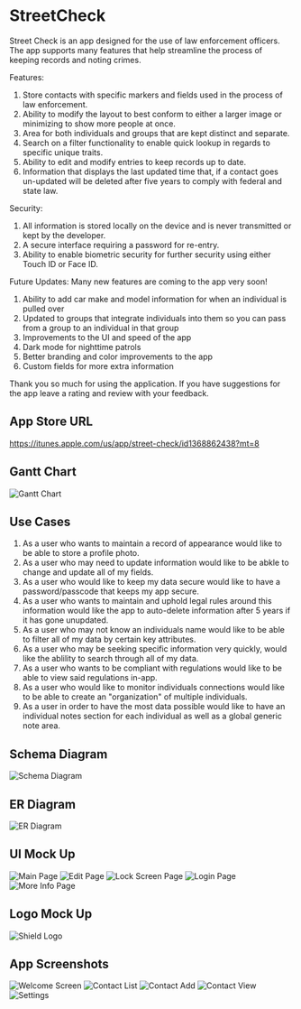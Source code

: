 # StreetCheck
Street Check is an app designed for the use of law enforcement officers. The app supports many features that help streamline the process of keeping records and noting crimes. 

Features:

1. Store contacts with specific markers and fields used in the process of law enforcement.
1. Ability to modify the layout to best conform to either a larger image or minimizing to show more people at once.
1. Area for both individuals and groups that are kept distinct and separate.
1. Search on a filter functionality to enable quick lookup in regards to specific unique traits.
1. Ability to edit and modify entries to keep records up to date.
1. Information that displays the last updated time that, if a contact goes un-updated will be deleted after five years to comply with federal and state law.

Security:

1. All information is stored locally on the device and is never transmitted or kept by the developer.
1. A secure interface requiring a password for re-entry.
1. Ability to enable biometric security for further security using either Touch ID or Face ID.

Future Updates:
Many new features are coming to the app very soon!

1. Ability to add car make and model information for when an individual is pulled over
1. Updated to groups that integrate individuals into them so you can pass from a group to an individual in that group
1. Improvements to the UI and speed of the app
1. Dark mode for nighttime patrols
1. Better branding and color improvements to the app
1. Custom fields for more extra information

Thank you so much for using the application. If you have suggestions for the app leave a rating and review with your feedback.

## App Store URL
https://itunes.apple.com/us/app/street-check/id1368862438?mt=8

## Gantt Chart
![Gantt Chart](readmeImages/streetCheckGantt.png)

## Use Cases
1. As a user who wants to maintain a record of appearance would like to be able to store a profile photo.
2. As a user who may need to update information would like to be abkle to change and update all of my fields.
3. As a user who would like to keep my data secure would like to have a password/passcode that keeps my app secure.
4. As a user who wants to maintain and uphold legal rules around this information would like the app to auto-delete information after 5 years if it has gone unupdated.
5. As a user who may not know an individuals name would like to be able to filter all of my data by certain key attributes.
6. As a user who may be seeking specific information very quickly, would like the ablility to search through all of my data.
7. As a user who wants to be compliant with regulations would like to be able to view said regulations in-app.
8. As a user who would like to monitor individuals connections would like to be able to create an "organization" of multiple individuals.
9. As a user in order to have the most data possible would like to have an individual notes section for each individual as well as a global generic note area.

## Schema Diagram
![Schema Diagram](readmeImages/StreetCheck_Schema.png)

## ER Diagram
![ER Diagram](readmeImages/StreetCheck_ER.png)

## UI Mock Up
![Main Page](readmeImages/main-mockup.png)
![Edit Page](readmeImages/edit-mockup.png)
![Lock Screen Page](readmeImages/lock_screen-mockup.png)
![Login Page](readmeImages/login-mockup.png)
![More Info Page](readmeImages/more_info-mockup.png)

## Logo Mock Up
![Shield Logo](readmeImages/shieldUIMockUp.png)

## App Screenshots
![Welcome Screen](readmeImages/screenshots/app_screenshot_welcomeView.png)
![Contact List](readmeImages/screenshots/app_screenshot_listView.png)
![Contact Add](readmeImages/screenshots/app_screenshot_addContact.png)
![Contact View](readmeImages/screenshots/app_screenshot_contactView.png)
![Settings](readmeImages/screenshots/app_screenshot_settings.png)
